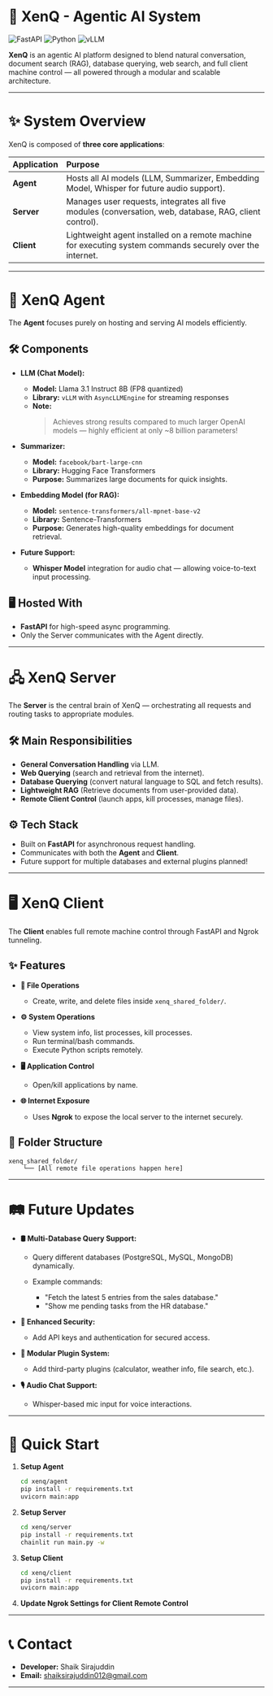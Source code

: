 # 🤖 XenQ - Agentic AI System

![FastAPI](https://img.shields.io/badge/FastAPI-0078FF?style=for-the-badge&logo=fastapi&logoColor=white)
![Python](https://img.shields.io/badge/Python-3.10+-blue?style=for-the-badge&logo=python&logoColor=white)
![vLLM](https://img.shields.io/badge/vLLM-v0.1.0-orange?style=for-the-badge)

**XenQ** is an agentic AI platform designed to blend natural conversation, document search (RAG), database querying, web search, and full client machine control — all powered through a modular and scalable architecture.

---

# ✨ System Overview

XenQ is composed of **three core applications**:

| Application | Purpose |
|:------------|:--------|
| **Agent**   | Hosts all AI models (LLM, Summarizer, Embedding Model, Whisper for future audio support). |
| **Server**  | Manages user requests, integrates all five modules (conversation, web, database, RAG, client control). |
| **Client**  | Lightweight agent installed on a remote machine for executing system commands securely over the internet. |

---

# 🧠 XenQ Agent

The **Agent** focuses purely on hosting and serving AI models efficiently.

## 🛠️ Components

- **LLM (Chat Model):**
  - **Model:** Llama 3.1 Instruct 8B (FP8 quantized)
  - **Library:** `vLLM` with `AsyncLLMEngine` for streaming responses
  - **Note:**  
    > Achieves strong results compared to much larger OpenAI models — highly efficient at only ~8 billion parameters!

- **Summarizer:**
  - **Model:** `facebook/bart-large-cnn`
  - **Library:** Hugging Face Transformers
  - **Purpose:** Summarizes large documents for quick insights.

- **Embedding Model (for RAG):**
  - **Model:** `sentence-transformers/all-mpnet-base-v2`
  - **Library:** Sentence-Transformers
  - **Purpose:** Generates high-quality embeddings for document retrieval.

- **Future Support:**
  - **Whisper Model** integration for audio chat — allowing voice-to-text input processing.

## 🖥️ Hosted With
- **FastAPI** for high-speed async programming.
- Only the Server communicates with the Agent directly.

---

# 🖧 XenQ Server

The **Server** is the central brain of XenQ — orchestrating all requests and routing tasks to appropriate modules.

## 🛠️ Main Responsibilities

- **General Conversation Handling** via LLM.
- **Web Querying** (search and retrieval from the internet).
- **Database Querying** (convert natural language to SQL and fetch results).
- **Lightweight RAG** (Retrieve documents from user-provided data).
- **Remote Client Control** (launch apps, kill processes, manage files).

## ⚙️ Tech Stack
- Built on **FastAPI** for asynchronous request handling.
- Communicates with both the **Agent** and **Client**.
- Future support for multiple databases and external plugins planned!

---

# 🖥️ XenQ Client

The **Client** enables full remote machine control through FastAPI and Ngrok tunneling.

## ✨ Features

- **📁 File Operations**
  - Create, write, and delete files inside `xenq_shared_folder/`.

- **⚙️ System Operations**
  - View system info, list processes, kill processes.
  - Run terminal/bash commands.
  - Execute Python scripts remotely.

- **🖥️ Application Control**
  - Open/kill applications by name.

- **🌐 Internet Exposure**
  - Uses **Ngrok** to expose the local server to the internet securely.

## 📂 Folder Structure

```plaintext
xenq_shared_folder/
    └── [All remote file operations happen here]
````

---

# 🛤️ Future Updates

* **🛢️ Multi-Database Query Support:**

  * Query different databases (PostgreSQL, MySQL, MongoDB) dynamically.
  * Example commands:

    * "Fetch the latest 5 entries from the sales database."
    * "Show me pending tasks from the HR database."

* **🔐 Enhanced Security:**

  * Add API keys and authentication for secured access.

* **🧩 Modular Plugin System:**

  * Add third-party plugins (calculator, weather info, file search, etc.).

* **🎙️ Audio Chat Support:**

  * Whisper-based mic input for voice interactions.

---

# 🚀 Quick Start

1. **Setup Agent**

   ```bash
   cd xenq/agent
   pip install -r requirements.txt
   uvicorn main:app
   ```

2. **Setup Server**

   ```bash
   cd xenq/server
   pip install -r requirements.txt
   chainlit run main.py -w
   ```

3. **Setup Client**

   ```bash
   cd xenq/client
   pip install -r requirements.txt
   uvicorn main:app
   ```

4. **Update Ngrok Settings for Client Remote Control**

---

# 📞 Contact

* **Developer:** Shaik Sirajuddin
* **Email:** [shaiksirajuddin012@gmail.com](mailto:shaiksirajuddin012@gmail.com)

---
